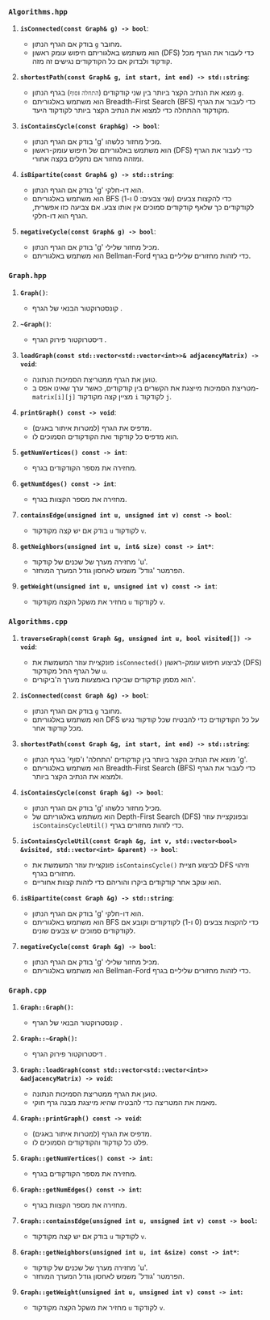 ### `Algorithms.hpp`

1. **`isConnected(const Graph& g) -> bool`**:

   - בודק אם הגרף הנתון `g` מחובר.
   - הוא משתמש באלגוריתם חיפוש עומק ראשון (DFS) כדי לעבור את הגרף מכל קודקוד ולבדוק אם כל הקודקודים נגישים זה מזה.

2. **`shortestPath(const Graph& g, int start, int end) -> std::string`**:

   - מוצא את הנתיב הקצר ביותר בין שני קודקודים (`התחלה` ו`סוף`) בגרף הנתון `g`.
   - הוא משתמש באלגוריתם Breadth-First Search (BFS) כדי לעבור את הגרף מקודקוד ההתחלה כדי למצוא את הנתיב הקצר ביותר לקודקוד היעד.

3. **`isContainsCycle(const Graph&g) -> bool`**:

   - בודק אם הגרף הנתון 'g' מכיל מחזור כלשהו.
   - הוא משתמש באלגוריתם של חיפוש עומק-ראשון (DFS) כדי לעבור את הגרף ומזהה מחזור אם נתקלים בקצה אחורי.

4. **`isBipartite(const Graph& g) -> std::string`**:

   - בודק אם הגרף הנתון 'g' הוא דו-חלקי.
   - הוא משתמש באלגוריתם BFS כדי להקצות צבעים (שני צבעים: 0 ו-1) לקודקודים כך שלאף קודקודים סמוכים אין אותו צבע. אם צביעה כזו אפשרית, הגרף הוא דו-חלקי.

5. **`negativeCycle(const Graph& g) -> bool`**:
   - בודק אם הגרף הנתון 'g' מכיל מחזור שלילי.
   - הוא משתמש באלגוריתם Bellman-Ford כדי לזהות מחזורים שליליים בגרף.

### `Graph.hpp`

1. **`Graph()`**:

   - קונסטרוקטור הבנאי של הגרף .

2. **`~Graph()`**:

   - דיסטרוקטור פירוק הגרף .

3. **`loadGraph(const std::vector<std::vector<int>>& adjacencyMatrix) -> void`**:

   - טוען את הגרף ממטריצת הסמיכות הנתונה.
   - מטריצת הסמיכות מייצגת את הקשרים בין קודקודים, כאשר ערך שאינו אפס ב- `matrix[i][j]` מציין קצה מקודקוד `i` לקודקוד `j`.

4. **`printGraph() const -> void`**:

   - מדפיס את הגרף (למטרות איתור באגים).
   - הוא מדפיס כל קודקוד ואת הקודקודים הסמוכים לו.

5. **`getNumVertices() const -> int`**:

   - מחזירה את מספר הקודקודים בגרף.

6. **`getNumEdges() const -> int`**:

   - מחזירה את מספר הקצוות בגרף.

7. **`containsEdge(unsigned int u, unsigned int v) const -> bool`**:

   - בודק אם יש קצה מקודקוד `u` לקודקוד `v`.

8. **`getNeighbors(unsigned int u, int& size) const -> int*`**:

   - מחזירה מערך של שכנים של קודקוד 'u'.
   - הפרמטר 'גודל' משמש לאחסון גודל המערך המוחזר.

9. **`getWeight(unsigned int u, unsigned int v) const -> int`**:
   - מחזיר את משקל הקצה מקודקוד `u` לקודקוד `v`.

### `Algorithms.cpp`

1. **`traverseGraph(const Graph &g, unsigned int u, bool visited[]) -> void`**:

   - פונקציית עוזר המשמשת את `isConnected()` לביצוע חיפוש עומק-ראשון (DFS) של הגרף החל מקודקוד `u`.
   - הוא מסמן קודקודים שביקרו באמצעות מערך ה'ביקורים'.

2. **`isConnected(const Graph &g) -> bool`**:

   - בודק אם הגרף הנתון `g` מחובר.
   - הוא משתמש באלגוריתם DFS על כל הקודקודים כדי להבטיח שכל קודקוד נגיש מכל קודקוד אחר.

3. **`shortestPath(const Graph &g, int start, int end) -> std::string`**:

   - מוצא את הנתיב הקצר ביותר בין קודקודים 'התחלה' ו'סוף' בגרף הנתון 'g'.
   - הוא משתמש באלגוריתם Breadth-First Search (BFS) כדי לעבור את הגרף ולמצוא את הנתיב הקצר ביותר.

4. **`isContainsCycle(const Graph &g) -> bool`**:

   - בודק אם הגרף הנתון 'g' מכיל מחזור כלשהו.
   - הוא משתמש באלגוריתם של Depth-First Search (DFS) ובפונקציית עוזר `isContainsCycleUtil()` כדי לזהות מחזורים בגרף.

5. **`isContainsCycleUtil(const Graph &g, int v, std::vector<bool> &visited, std::vector<int> &parent) -> bool`**:

   - פונקציית עוזר המשמשת את `isContainsCycle()` לביצוע חציית DFS וזיהוי מחזורים בגרף.
   - הוא עוקב אחר קודקודים ביקרו והוריהם כדי לזהות קצוות אחוריים.

6. **`isBipartite(const Graph &g) -> std::string`**:

   - בודק אם הגרף הנתון 'g' הוא דו-חלקי.
   - הוא משתמש באלגוריתם BFS כדי להקצות צבעים (0 ו-1) לקודקודים וקובע אם לקודקודים סמוכים יש צבעים שונים.

7. **`negativeCycle(const Graph &g) -> bool`**:
   - בודק אם הגרף הנתון 'g' מכיל מחזור שלילי.
   - הוא משתמש באלגוריתם Bellman-Ford כדי לזהות מחזורים שליליים בגרף.

### `Graph.cpp`

1. **`Graph::Graph()`:**

   - קונסטרוקטור הבנאי של הגרף .

2. **`Graph::~Graph()`:**

   - דיסטרוקטור פירוק הגרף .

3. **`Graph::loadGraph(const std::vector<std::vector<int>> &adjacencyMatrix) -> void`:**

   - טוען את הגרף ממטריצת הסמיכות הנתונה.
   - מאמת את המטריצה כדי להבטיח שהיא מייצגת מבנה גרף חוקי.

4. **`Graph::printGraph() const -> void`:**

   - מדפיס את הגרף (למטרות איתור באגים).
   - פלט כל קודקוד והקודקודים הסמוכים לו.

5. **`Graph::getNumVertices() const -> int`:**

   - מחזירה את מספר הקודקודים בגרף.

6. **`Graph::getNumEdges() const -> int`:**

   - מחזירה את מספר הקצוות בגרף.

7. **`Graph::containsEdge(unsigned int u, unsigned int v) const -> bool`:**

   - בודק אם יש קצה מקודקוד `u` לקודקוד `v`.

8. **`Graph::getNeighbors(unsigned int u, int &size) const -> int*`:**

   - מחזירה מערך של שכנים של קודקוד 'u'.
   - הפרמטר 'גודל' משמש לאחסון גודל המערך המוחזר.

9. **`Graph::getWeight(unsigned int u, unsigned int v) const -> int`:**
   - מחזיר את משקל הקצה מקודקוד `u` לקודקוד `v`.
